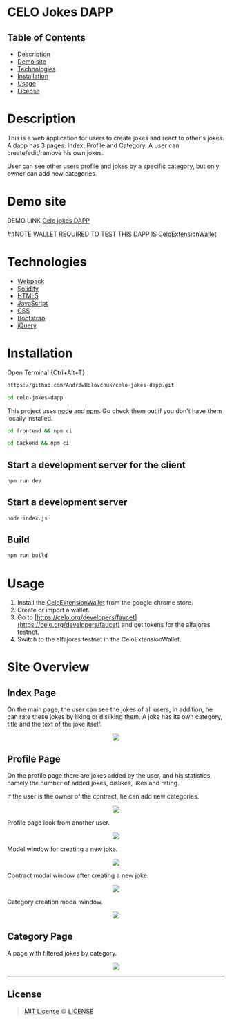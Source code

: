 # CELO Jokes DAPP

## Table of Contents

-   [Description](#description)
-   [Demo site](#site-demo)
-   [Technologies](#technologies)
-   [Installation](#installation)
-   [Usage](#usage)
-   [License](#license)

# Description


This is a web application for users to create jokes and react to other's jokes. A dapp has 3 pages: Index, Profile and Category. A user can create/edit/remove his own jokes.

User can see other users profile and jokes by a specific category, but only owner can add new categories.

# Demo site

DEMO LINK [Celo jokes DAPP](https://heartfelt-smakager-8a4db9.netlify.app)

##NOTE
WALLET REQUIRED TO TEST THIS DAPP IS [CeloExtensionWallet](https://chrome.google.com/webstore/detail/celoextensionwallet/kkilomkmpmkbdnfelcpgckmpcaemjcdh)


# Technologies

* [Webpack](https://webpack.js.org)
* [Solidity](https://soliditylang.org)
* [HTML5](https://developer.mozilla.org/en-US/docs/Web/HTML)
* [JavaScript](https://developer.mozilla.org/en-US/docs/Web/JavaScript)
* [CSS](https://developer.mozilla.org/en-US/docs/Web/CSS)
* [Bootstrap](https://getbootstrap.com/docs/4.0/getting-started/introduction)
* [jQuery](https://api.jquery.com)

# Installation

Open Terminal {Ctrl+Alt+T}

```sh
https://github.com/Andr3wHolovchuk/celo-jokes-dapp.git
```

```sh
cd celo-jokes-dapp
```

This project uses [node](http://nodejs.org) and [npm](https://npmjs.com). Go check them out if you don't have them locally installed.

```sh
cd frontend && npm ci

cd backend && npm ci
```

## Start a development server for the client

```sh
npm run dev
```

## Start a development server

```sh
node index.js
```

## Build

```sh
npm run build
```
# Usage
1. Install the [CeloExtensionWallet](https://chrome.google.com/webstore/detail/celoextensionwallet/kkilomkmpmkbdnfelcpgckmpcaemjcdh) from the google chrome store.
2. Create or import a wallet.
3. Go to [https://celo.org/developers/faucet](https://celo.org/developers/faucet) and get tokens for the alfajores testnet.
4. Switch to the alfajores testnet in the CeloExtensionWallet.

# Site Overview
## Index Page
On the main page, the user can see the jokes of all users, in addition, he can rate these jokes by liking or disliking them. A joke has its own category, title and the text of the joke itself.

[<p align="center"><img src="images/screen-1.png"/></p>][def]

## Profile Page
On the profile page there are jokes added by the user, and his statistics, namely the number of added jokes, dislikes, likes and rating.

If the user is the owner of the contract, he can add new categories.

[<p align="center"><img src="images/screen-2.png"/></p>][def]

Profile page look from another user.
[<p align="center"><img src="images/screen-8.png"/></p>][def]

Model window for creating a new joke.

[<p align="center"><img src="images/screen-3.png"/></p>][def]

Contract modal window after creating a new joke.

[<p align="center"><img src="images/screen-4.png"/></p>][def]

Category creation modal window.

[<p align="center"><img src="images/screen-5.png"/></p>][def]

## Category Page 

A page with filtered jokes by category.

[<p align="center"><img src="images/screen-6.png"/></p>][def]

---

## License
> [MIT License](https://opensource.org/licenses/MIT) &copy; [LICENSE](LICENSE)

[def]: images